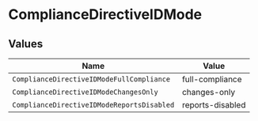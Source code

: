 # ComplianceDirectiveIDMode


## Values

| Name                                       | Value                                      |
| ------------------------------------------ | ------------------------------------------ |
| `ComplianceDirectiveIDModeFullCompliance`  | full-compliance                            |
| `ComplianceDirectiveIDModeChangesOnly`     | changes-only                               |
| `ComplianceDirectiveIDModeReportsDisabled` | reports-disabled                           |